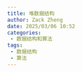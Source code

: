 ```yaml
---
title: 堆数据结构
author: Zack Zheng
date: 2025/03/06 10:52
categories:
 - 数据结构和算法
tags:
 - 数据结构
 - 算法
---
```

